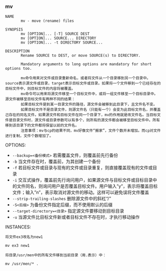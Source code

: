 ### mv
    NAME
           mv - move (rename) files
    
    SYNOPSIS
           mv [OPTION]... [-T] SOURCE DEST
           mv [OPTION]... SOURCE... DIRECTORY
           mv [OPTION]... -t DIRECTORY SOURCE...
    
    DESCRIPTION
           Rename SOURCE to DEST, or move SOURCE(s) to DIRECTORY.
    
           Mandatory arguments to long options are mandatory for short options too.
           
           mv命令用来对文件或目录重新命名，或者将文件从一个目录移到另一个目录中。source表示源文件或目录，target表示目标文件或目录。如果将一个文件移到一个已经存在的目标文件中，则目标文件的内容将被覆盖。
           mv命令可以用来将源文件移至一个目标文件中，或将一组文件移至一个目标目录中。源文件被移至目标文件有两种不同的结果：
           如果目标文件是到某一目录文件的路径，源文件会被移到此目录下，且文件名不变。
           如果目标文件不是目录文件，则源文件名（只能有一个）会变为此目标文件名，并覆盖己存在的同名文件。如果源文件和目标文件在同一个目录下，mv的作用就是改文件名。当目标文件是目录文件时，源文件或目录参数可以有多个，则所有的源文件都会被移至目标文件中。所有移到该目录下的文件都将保留以前的文件名。
           注意事项：mv与cp的结果不同，mv好像文件“搬家”，文件个数并未增加。而cp对文件进行复制，文件个数增加了。
           
          
OPTIONS: 
- `--backup=<备份模式>` 若需覆盖文件，则覆盖前先行备份
- `-b` 当文件存在时，覆盖前，为其创建一个备份
- `-f` 若目标文件或目录与现有的文件或目录重复，则直接覆盖现有的文件或目录
- `-i` 交互式操作，覆盖前先行询问用户，如果源文件与目标文件或目标目录中的文件同名，则询问用户是否覆盖目标文件。用户输入”y”，表示将覆盖目标文件；输入”n”，表示取消对源文件的移动。这样可以避免误将文件覆盖
- `--strip-trailing-slashes` 删除源文件中的斜杠“/”
- `-S<后缀>` 为备份文件指定后缀，而不使用默认的后缀
- `--target-directory=<目录>` 指定源文件要移动到目标目录
- `-u` 当源文件比目标文件新或者目标文件不存在时，才执行移动操作

INSTANCES:

    将文件ex3改名为new1
    
    mv ex3 new1
    
    将目录/usr/men中的所有文件移到当前目录（用.表示）中：

    mv /usr/men/* .